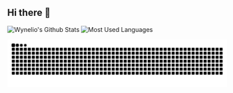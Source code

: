 ## Hi there 👋
![Wynelio's Github Stats](https://github-readme-stats.vercel.app/api?username=wynelio&show_icons=true&theme=gotham&count_private=true)
![Most Used Languages](https://github-readme-stats.vercel.app/api/top-langs/?username=wynelio&theme=gotham&layout=compact)

<picture>
  <source media="(prefers-color-scheme: dark)" srcset="https://github.com/wynelio/wynelio/blob/output/github-contribution-grid-snake-dark.svg">
  <source media="(prefers-color-scheme: light)" srcset="https://github.com/wynelio/wynelio/blob/output/github-contribution-grid-snake.svg">
  <img alt="github contribution grid snake animation" src="https://github.com/wynelio/wynelio/blob/output/github-contribution-grid-snake.svg">
</picture>

<!--
**wynelio/wynelio** is a ✨ _special_ ✨ repository because its `README.md` (this file) appears on your GitHub profile.

![GitHub Streak](https://streak-stats.demolab.com/?user=wynelio&theme=dark&layout=compact)

Here are some ideas to get you started:

- 🔭 I’m currently working on ...
- 🌱 I’m currently learning ...
- 👯 I’m looking to collaborate on ...
- 🤔 I’m looking for help with ...
- 💬 Ask me about ...
- 📫 How to reach me: ...
- 😄 Pronouns: ...
- ⚡ Fun fact: ...
-->
